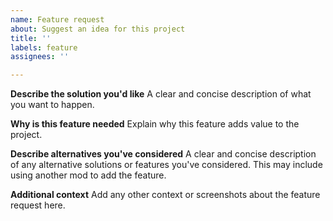 ```yaml
---
name: Feature request
about: Suggest an idea for this project
title: ''
labels: feature
assignees: ''

---
```


**Describe the solution you'd like**
A clear and concise description of what you want to happen.

**Why is this feature needed**
Explain why this feature adds value to the project.

**Describe alternatives you've considered**
A clear and concise description of any alternative solutions or features you've considered.  This may include using another mod to add the feature.

**Additional context**
Add any other context or screenshots about the feature request here.
